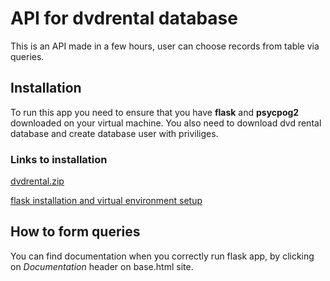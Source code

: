
# API for dvdrental database

This is an API made in a few hours, user can choose records from table via queries.

## Installation 

To run this app you need to ensure that you have **flask** and **psycpog2** downloaded on your virtual machine. You also need to download dvd rental database and create database user with priviliges.

### Links to installation

[dvdrental.zip](https://www.postgresqltutorial.com/wp-content/uploads/2019/05/dvdrental.zip)

[flask installation and virtual environment setup](https://flask.palletsprojects.com/en/1.1.x/installation/)

## How to form queries

You can find documentation when you correctly run flask app, by clicking on *Documentation* header on base.html site.

